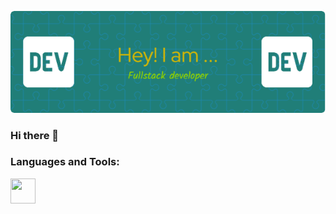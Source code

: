 ![Header](./github-header-image.png)
### Hi there 👋
<h3 align="left">Languages and Tools:</h3>

<img src="https://angular.io/assets/images/logos/angular/angular.svg" width="40" height="40"/>


<!--
**JONP-1/JONP-1** is a ✨ _special_ ✨ repository because its `README.md` (this file) appears on your GitHub profile.

Here are some ideas to get you started:

- 🔭 I’m currently working on ...
- 🌱 I’m currently learning ...
- 👯 I’m looking to collaborate on ...
- 🤔 I’m looking for help with ...
- 💬 Ask me about ...
- 📫 How to reach me: ...
- 😄 Pronouns: ...
- ⚡ Fun fact: ...
-->
